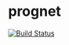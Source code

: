 # prognet

[![Build Status](https://travis-ci.org/tangorboyz/prognet.svg?branch=master)](https://travis-ci.org/tangorboyz/prognet)